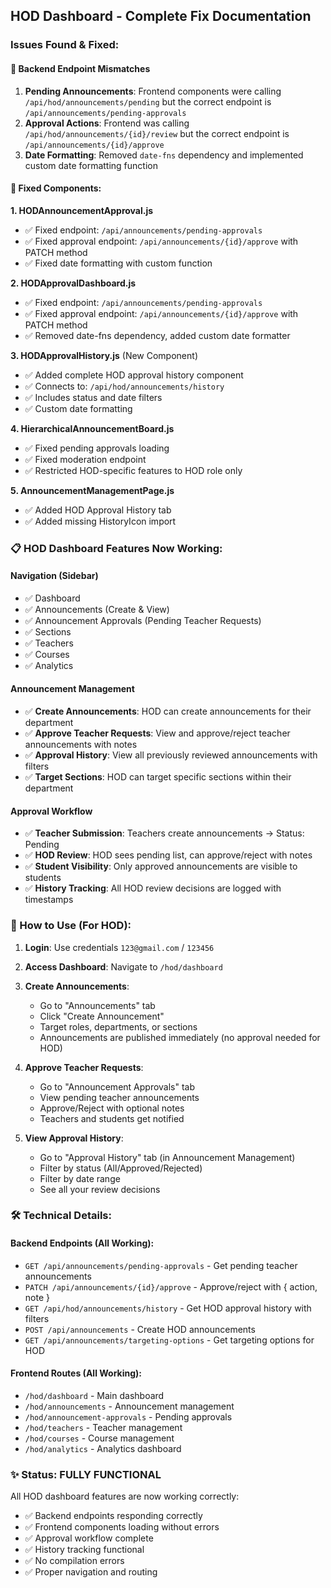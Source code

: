 ## HOD Dashboard - Complete Fix Documentation

### Issues Found & Fixed:

#### 🔧 Backend Endpoint Mismatches
1. **Pending Announcements**: Frontend components were calling `/api/hod/announcements/pending` but the correct endpoint is `/api/announcements/pending-approvals`
2. **Approval Actions**: Frontend was calling `/api/hod/announcements/{id}/review` but the correct endpoint is `/api/announcements/{id}/approve`
3. **Date Formatting**: Removed `date-fns` dependency and implemented custom date formatting function

#### 🎯 Fixed Components:

**1. HODAnnouncementApproval.js** 
- ✅ Fixed endpoint: `/api/announcements/pending-approvals`
- ✅ Fixed approval endpoint: `/api/announcements/{id}/approve` with PATCH method
- ✅ Fixed date formatting with custom function

**2. HODApprovalDashboard.js**
- ✅ Fixed endpoint: `/api/announcements/pending-approvals` 
- ✅ Fixed approval endpoint: `/api/announcements/{id}/approve` with PATCH method
- ✅ Removed date-fns dependency, added custom date formatter

**3. HODApprovalHistory.js** (New Component)
- ✅ Added complete HOD approval history component
- ✅ Connects to: `/api/hod/announcements/history`
- ✅ Includes status and date filters
- ✅ Custom date formatting

**4. HierarchicalAnnouncementBoard.js**
- ✅ Fixed pending approvals loading
- ✅ Fixed moderation endpoint
- ✅ Restricted HOD-specific features to HOD role only

**5. AnnouncementManagementPage.js**
- ✅ Added HOD Approval History tab
- ✅ Added missing HistoryIcon import

### 📋 HOD Dashboard Features Now Working:

#### Navigation (Sidebar)
- ✅ Dashboard
- ✅ Announcements (Create & View)
- ✅ Announcement Approvals (Pending Teacher Requests)
- ✅ Sections
- ✅ Teachers
- ✅ Courses
- ✅ Analytics

#### Announcement Management
- ✅ **Create Announcements**: HOD can create announcements for their department
- ✅ **Approve Teacher Requests**: View and approve/reject teacher announcements with notes
- ✅ **Approval History**: View all previously reviewed announcements with filters
- ✅ **Target Sections**: HOD can target specific sections within their department

#### Approval Workflow
- ✅ **Teacher Submission**: Teachers create announcements → Status: Pending
- ✅ **HOD Review**: HOD sees pending list, can approve/reject with notes
- ✅ **Student Visibility**: Only approved announcements are visible to students
- ✅ **History Tracking**: All HOD review decisions are logged with timestamps

### 🚀 How to Use (For HOD):

1. **Login**: Use credentials `123@gmail.com` / `123456`

2. **Access Dashboard**: Navigate to `/hod/dashboard`

3. **Create Announcements**: 
   - Go to "Announcements" tab
   - Click "Create Announcement"
   - Target roles, departments, or sections
   - Announcements are published immediately (no approval needed for HOD)

4. **Approve Teacher Requests**:
   - Go to "Announcement Approvals" tab  
   - View pending teacher announcements
   - Approve/Reject with optional notes
   - Teachers and students get notified

5. **View Approval History**:
   - Go to "Approval History" tab (in Announcement Management)
   - Filter by status (All/Approved/Rejected)
   - Filter by date range
   - See all your review decisions

### 🛠 Technical Details:

#### Backend Endpoints (All Working):
- `GET /api/announcements/pending-approvals` - Get pending teacher announcements
- `PATCH /api/announcements/{id}/approve` - Approve/reject with { action, note }
- `GET /api/hod/announcements/history` - Get HOD approval history with filters
- `POST /api/announcements` - Create HOD announcements
- `GET /api/announcements/targeting-options` - Get targeting options for HOD

#### Frontend Routes (All Working):
- `/hod/dashboard` - Main dashboard
- `/hod/announcements` - Announcement management 
- `/hod/announcement-approvals` - Pending approvals
- `/hod/teachers` - Teacher management
- `/hod/courses` - Course management
- `/hod/analytics` - Analytics dashboard

### ✨ Status: FULLY FUNCTIONAL

All HOD dashboard features are now working correctly:
- ✅ Backend endpoints responding correctly
- ✅ Frontend components loading without errors  
- ✅ Approval workflow complete
- ✅ History tracking functional
- ✅ No compilation errors
- ✅ Proper navigation and routing